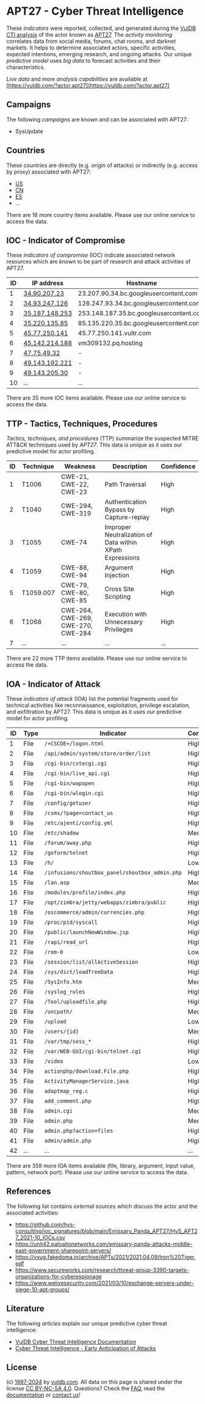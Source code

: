 # APT27 - Cyber Threat Intelligence

These _indicators_ were reported, collected, and generated during the [VulDB CTI analysis](https://vuldb.com/?kb.cti) of the actor known as [APT27](https://vuldb.com/?actor.apt27). The _activity monitoring_ correlates data from social media, forums, chat rooms, and darknet markets. It helps to determine associated actors, specific activities, expected intentions, emerging research, and ongoing attacks. Our unique _predictive model_ uses _big data_ to forecast activities and their characteristics.

_Live data_ and more _analysis capabilities_ are available at [https://vuldb.com/?actor.apt27](https://vuldb.com/?actor.apt27)

## Campaigns

The following _campaigns_ are known and can be associated with APT27:

* SysUpdate

## Countries

These _countries_ are directly (e.g. origin of attacks) or indirectly (e.g. access by proxy) associated with APT27:

* [US](https://vuldb.com/?country.us)
* [CN](https://vuldb.com/?country.cn)
* [ES](https://vuldb.com/?country.es)
* ...

There are 18 more country items available. Please use our online service to access the data.

## IOC - Indicator of Compromise

These _indicators of compromise_ (IOC) indicate associated network resources which are known to be part of research and attack activities of APT27.

ID | IP address | Hostname | Campaign | Confidence
-- | ---------- | -------- | -------- | ----------
1 | [34.90.207.23](https://vuldb.com/?ip.34.90.207.23) | 23.207.90.34.bc.googleusercontent.com | - | Medium
2 | [34.93.247.126](https://vuldb.com/?ip.34.93.247.126) | 126.247.93.34.bc.googleusercontent.com | SysUpdate | Medium
3 | [35.187.148.253](https://vuldb.com/?ip.35.187.148.253) | 253.148.187.35.bc.googleusercontent.com | SysUpdate | Medium
4 | [35.220.135.85](https://vuldb.com/?ip.35.220.135.85) | 85.135.220.35.bc.googleusercontent.com | SysUpdate | Medium
5 | [45.77.250.141](https://vuldb.com/?ip.45.77.250.141) | 45.77.250.141.vultr.com | - | Medium
6 | [45.142.214.188](https://vuldb.com/?ip.45.142.214.188) | vm309132.pq.hosting | SysUpdate | High
7 | [47.75.49.32](https://vuldb.com/?ip.47.75.49.32) | - | SysUpdate | High
8 | [49.143.192.221](https://vuldb.com/?ip.49.143.192.221) | - | - | High
9 | [49.143.205.30](https://vuldb.com/?ip.49.143.205.30) | - | - | High
10 | ... | ... | ... | ...

There are 35 more IOC items available. Please use our online service to access the data.

## TTP - Tactics, Techniques, Procedures

_Tactics, techniques, and procedures_ (TTP) summarize the suspected MITRE ATT&CK techniques used by _APT27_. This data is unique as it uses our predictive model for actor profiling.

ID | Technique | Weakness | Description | Confidence
-- | --------- | -------- | ----------- | ----------
1 | T1006 | CWE-21, CWE-22, CWE-23 | Path Traversal | High
2 | T1040 | CWE-294, CWE-319 | Authentication Bypass by Capture-replay | High
3 | T1055 | CWE-74 | Improper Neutralization of Data within XPath Expressions | High
4 | T1059 | CWE-88, CWE-94 | Argument Injection | High
5 | T1059.007 | CWE-79, CWE-80, CWE-85 | Cross Site Scripting | High
6 | T1068 | CWE-264, CWE-269, CWE-270, CWE-284 | Execution with Unnecessary Privileges | High
7 | ... | ... | ... | ...

There are 22 more TTP items available. Please use our online service to access the data.

## IOA - Indicator of Attack

These _indicators of attack_ (IOA) list the potential fragments used for technical activities like reconnaissance, exploitation, privilege escalation, and exfiltration by APT27. This data is unique as it uses our predictive model for actor profiling.

ID | Type | Indicator | Confidence
-- | ---- | --------- | ----------
1 | File | `/+CSCOE+/logon.html` | High
2 | File | `/api/admin/system/store/order/list` | High
3 | File | `/cgi-bin/cstecgi.cgi` | High
4 | File | `/cgi-bin/live_api.cgi` | High
5 | File | `/cgi-bin/wapopen` | High
6 | File | `/cgi-bin/wlogin.cgi` | High
7 | File | `/config/getuser` | High
8 | File | `/csms/?page=contact_us` | High
9 | File | `/etc/ajenti/config.yml` | High
10 | File | `/etc/shadow` | Medium
11 | File | `/forum/away.php` | High
12 | File | `/goform/telnet` | High
13 | File | `/h/` | Low
14 | File | `/infusions/shoutbox_panel/shoutbox_admin.php` | High
15 | File | `/lan.asp` | Medium
16 | File | `/modules/profile/index.php` | High
17 | File | `/opt/zimbra/jetty/webapps/zimbra/public` | High
18 | File | `/oscommerce/admin/currencies.php` | High
19 | File | `/proc/pid/syscall` | High
20 | File | `/public/launchNewWindow.jsp` | High
21 | File | `/rapi/read_url` | High
22 | File | `/rom-0` | Low
23 | File | `/session/list/allActiveSession` | High
24 | File | `/sys/dict/loadTreeData` | High
25 | File | `/SysInfo.htm` | Medium
26 | File | `/syslog_rules` | High
27 | File | `/Tool/uploadfile.php` | High
28 | File | `/uncpath/` | Medium
29 | File | `/upload` | Low
30 | File | `/users/{id}` | Medium
31 | File | `/var/tmp/sess_*` | High
32 | File | `/var/WEB-GUI/cgi-bin/telnet.cgi` | High
33 | File | `/video` | Low
34 | File | `actionphp/download.File.php` | High
35 | File | `ActivityManagerService.java` | High
36 | File | `adaptmap_reg.c` | High
37 | File | `add_comment.php` | High
38 | File | `admin.cgi` | Medium
39 | File | `admin.php` | Medium
40 | File | `admin.php?action=files` | High
41 | File | `admin/admin.php` | High
42 | ... | ... | ...

There are 359 more IOA items available (file, library, argument, input value, pattern, network port). Please use our online service to access the data.

## References

The following list contains _external sources_ which discuss the actor and the associated activities:

* https://github.com/hvs-consulting/ioc_signatures/blob/main/Emissary_Panda_APT27/HvS_APT27_2021-10_IOCs.csv
* https://unit42.paloaltonetworks.com/emissary-panda-attacks-middle-east-government-sharepoint-servers/
* https://vxug.fakedoma.in/archive/APTs/2021/2021.04.09/Iron%20Tiger.pdf
* https://www.secureworks.com/research/threat-group-3390-targets-organizations-for-cyberespionage
* https://www.welivesecurity.com/2021/03/10/exchange-servers-under-siege-10-apt-groups/

## Literature

The following _articles_ explain our unique predictive cyber threat intelligence:

* [VulDB Cyber Threat Intelligence Documentation](https://vuldb.com/?kb.cti)
* [Cyber Threat Intelligence - Early Anticipation of Attacks](https://www.scip.ch/en/?labs.20201022)

## License

(c) [1997-2024](https://vuldb.com/?kb.changelog) by [vuldb.com](https://vuldb.com/?kb.about). All data on this page is shared under the license [CC BY-NC-SA 4.0](https://creativecommons.org/licenses/by-nc-sa/4.0/). Questions? Check the [FAQ](https://vuldb.com/?kb.faq), read the [documentation](https://vuldb.com/?kb) or [contact us](https://vuldb.com/?contact)!

